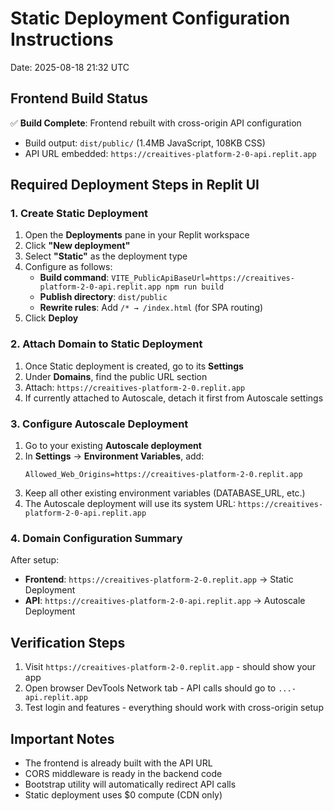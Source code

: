 # Static Deployment Configuration Instructions
Date: 2025-08-18 21:32 UTC

## Frontend Build Status
✅ **Build Complete**: Frontend rebuilt with cross-origin API configuration
- Build output: `dist/public/` (1.4MB JavaScript, 108KB CSS)
- API URL embedded: `https://creaitives-platform-2-0-api.replit.app`

## Required Deployment Steps in Replit UI

### 1. Create Static Deployment
1. Open the **Deployments** pane in your Replit workspace
2. Click **"New deployment"** 
3. Select **"Static"** as the deployment type
4. Configure as follows:
   - **Build command**: `VITE_PublicApiBaseUrl=https://creaitives-platform-2-0-api.replit.app npm run build`
   - **Publish directory**: `dist/public`
   - **Rewrite rules**: Add `/* → /index.html` (for SPA routing)
5. Click **Deploy**

### 2. Attach Domain to Static Deployment
1. Once Static deployment is created, go to its **Settings**
2. Under **Domains**, find the public URL section
3. Attach: `https://creaitives-platform-2-0.replit.app`
4. If currently attached to Autoscale, detach it first from Autoscale settings

### 3. Configure Autoscale Deployment
1. Go to your existing **Autoscale deployment** 
2. In **Settings** → **Environment Variables**, add:
   ```
   Allowed_Web_Origins=https://creaitives-platform-2-0.replit.app
   ```
3. Keep all other existing environment variables (DATABASE_URL, etc.)
4. The Autoscale deployment will use its system URL: `https://creaitives-platform-2-0-api.replit.app`

### 4. Domain Configuration Summary
After setup:
- **Frontend**: `https://creaitives-platform-2-0.replit.app` → Static Deployment
- **API**: `https://creaitives-platform-2-0-api.replit.app` → Autoscale Deployment

## Verification Steps
1. Visit `https://creaitives-platform-2-0.replit.app` - should show your app
2. Open browser DevTools Network tab - API calls should go to `...-api.replit.app`
3. Test login and features - everything should work with cross-origin setup

## Important Notes
- The frontend is already built with the API URL
- CORS middleware is ready in the backend code
- Bootstrap utility will automatically redirect API calls
- Static deployment uses $0 compute (CDN only)